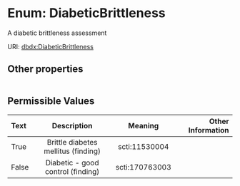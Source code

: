 
# Enum: DiabeticBrittleness


A diabetic brittleness assessment

URI: [dbdx:DiabeticBrittleness](https://ontologies-r.us/diabetes/DiabeticBrittleness)


## Other properties

|  |  |  |
| --- | --- | --- |

## Permissible Values

| Text | Description | Meaning | Other Information |
| :--- | :---: | :---: | ---: |
| True | Brittle diabetes mellitus (finding) | scti:11530004 |  |
| False | Diabetic - good control (finding) | scti:170763003 |  |

